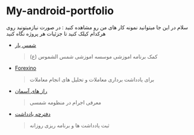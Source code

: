 # My-android-portfolio
سلام 
در این جا میتوانید نمونه کار های من رو مشاهده کنید :
در صورت نیازمیتونید روی هرکدام کیلک کنید تا جزئیات هر پروژه نگاه کنید 

* [شمس یار](https://github.com/graceful1372/Shams-yar/tree/main)
  > کمک برنامه اموزشی موسسه اموزشی شمس الشموس (ع)

* [Forexino](https://github.com/graceful1372/Forexino_P)
  > برای یادداشت برداری معاملات و تحلیل های انجام معاملات


* [راز های آسمان](https://github.com/graceful1372/solar-system)
  > معرفی اجرام در منظومه شمسی
  
* [دفترچه  یادداشت](https://github.com/graceful1372/notebook_bazar)
  > ثبت یادداشت ها و برنامه ریزی روزانه
